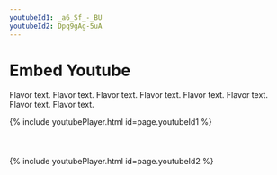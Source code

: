 ```yaml
---
youtubeId1: _a6_Sf_-_BU
youtubeId2: Dpq9gAg-5uA
---
```

# Embed Youtube

Flavor text. Flavor text. Flavor text. Flavor text. Flavor text. Flavor text. Flavor text. Flavor text.

<!---
Include this next line in your .md for Youtube videos, make sure to put your video ID up there!

Example:     youtubeId: --b-9HrKK6w
-->

{% include youtubePlayer.html id=page.youtubeId1 %}

<div>
<p style="padding-bottom:25px"></p>
</div>

{% include youtubePlayer.html id=page.youtubeId2 %}

